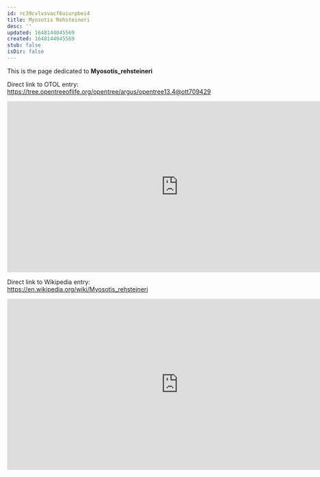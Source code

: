 ```yaml
---
id: rc39cvlvsvacf6uiurpbei4
title: Myosotis Rehsteineri
desc: ''
updated: 1648144045569
created: 1648144045569
stub: false
isDir: false
---
```

This is the page dedicated to **Myosotis_rehsteineri**


Direct link to OTOL entry: https://tree.opentreeoflife.org/opentree/argus/opentree13.4@ott709429



<html>
    <body>
    <iframe src="https://tree.opentreeoflife.org/opentree/argus/opentree13.4@ott709429"
    width="800" height="400" frameborder="0" allowfullscreen> </iframe>
    </body>
</html>
    


Direct link to Wikipedia entry: https://en.wikipedia.org/wiki/Myosotis_rehsteineri



<html>
    <body>
    <iframe src="https://en.wikipedia.org/wiki/Myosotis_rehsteineri"
    width="800" height="400" frameborder="0" allowfullscreen> </iframe>
    </body>
</html>
    
